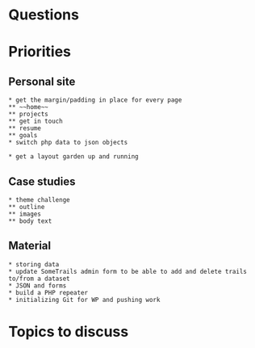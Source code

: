 # Questions

# Priorities

## Personal site
    * get the margin/padding in place for every page
    ** ~~home~~
    ** projects
    ** get in touch
    ** resume
    ** goals
    * switch php data to json objects

    * get a layout garden up and running

## Case studies
    * theme challenge
    ** outline
    ** images
    ** body text


## Material
    * storing data
    * update SomeTrails admin form to be able to add and delete trails to/from a dataset
    * JSON and forms
    * build a PHP repeater
    * initializing Git for WP and pushing work


# Topics to discuss